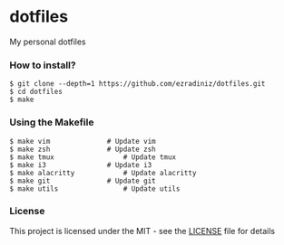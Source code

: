 # dotfiles

My personal dotfiles

### How to install?

```console
$ git clone --depth=1 https://github.com/ezradiniz/dotfiles.git
$ cd dotfiles
$ make
```

### Using the Makefile

```console
$ make vim 				# Update vim
$ make zsh 				# Update zsh
$ make tmux 				# Update tmux
$ make i3 				# Update i3
$ make alacritty 			# Update alacritty
$ make git 				# Update git
$ make utils 				# Update utils
```

### License

This project is licensed under the MIT - see the [LICENSE](LICENSE) file for details
